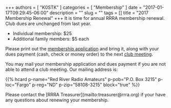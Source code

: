 +++
authors = [ "K0STK" ]
categories = [ "Membership" ]
date = "2017-01-17T09:29:45-06:00"
description = ""
slug = ""
tags = []
title = "2017 Membership Renewal"
+++
It is time for annual RRRA membership renewal. Club dues are unchanged
from last year.

* Individual membership: $25
* Additional family members: $5 each

Please print out the
[membership application](http://rrra.org/s/3iOnHKqxHlaDxxv) and bring it,
along with your dues payment (cash, check or money order) to the next
[club meeting](http://rrra.org/dates/business-meetings).
<!--more-->
You may mail your membership application and dues payment if you are not
able to attend a club meeting. Our mailing address is:

{{% hcard p-name="Red River Radio Amateurs" p-pob="P.O. Box 3215" p-loc="Fargo" p-reg="ND" p-zip="58108-3215" block="true" %}}

<p style="clear;both"></p>
Please contact the [RRRA Treasurer](mailto:treasurer@rrra.org) if your have any
questions about renewing your membership.


